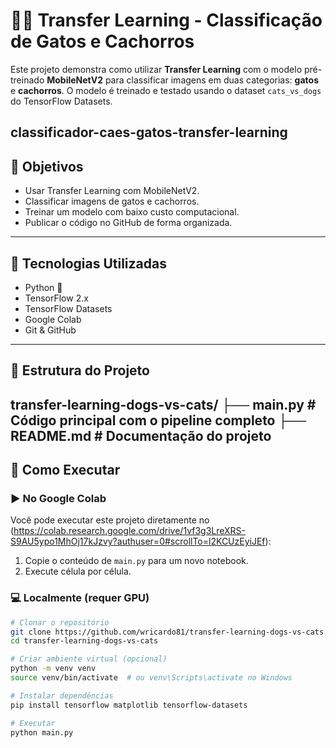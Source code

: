 # 🐶🐱 Transfer Learning - Classificação de Gatos e Cachorros

Este projeto demonstra como utilizar **Transfer Learning** com o modelo pré-treinado **MobileNetV2** para classificar imagens em duas categorias: **gatos** e **cachorros**. O modelo é treinado e testado usando o dataset `cats_vs_dogs` do TensorFlow Datasets.

classificador-caes-gatos-transfer-learning
---

## 📌 Objetivos

- Usar Transfer Learning com MobileNetV2.
- Classificar imagens de gatos e cachorros.
- Treinar um modelo com baixo custo computacional.
- Publicar o código no GitHub de forma organizada.

---

## 🧠 Tecnologias Utilizadas

- Python 🐍
- TensorFlow 2.x
- TensorFlow Datasets
- Google Colab
- Git & GitHub

---

## 📁 Estrutura do Projeto
transfer-learning-dogs-vs-cats/
├── main.py # Código principal com o pipeline completo
├── README.md # Documentação do projeto
---

## 🚀 Como Executar

### ▶️ No Google Colab
Você pode executar este projeto diretamente no (https://colab.research.google.com/drive/1vf3g3LreXRS-S9AU5ypo1MhOj17kJzvy?authuser=0#scrollTo=l2KCUzEyiJEf):

1. Copie o conteúdo de `main.py` para um novo notebook.
2. Execute célula por célula.

### 💻 Localmente (requer GPU)

```bash
# Clonar o repositório
git clone https://github.com/wricardo81/transfer-learning-dogs-vs-cats.git
cd transfer-learning-dogs-vs-cats

# Criar ambiente virtual (opcional)
python -m venv venv
source venv/bin/activate  # ou venv\Scripts\activate no Windows

# Instalar dependências
pip install tensorflow matplotlib tensorflow-datasets

# Executar
python main.py
